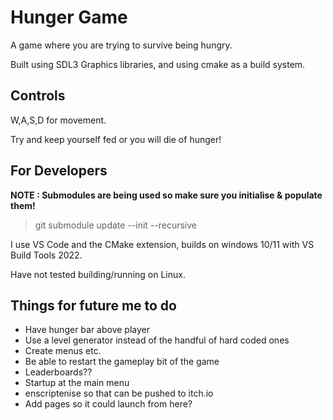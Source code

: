 # Hunger Game

A game where you are trying to survive being hungry.

Built using SDL3 Graphics libraries, and using cmake as a build system.

## Controls

W,A,S,D for movement.

Try and keep yourself fed or you will die of hunger!

## For Developers

**NOTE : Submodules are being used so make sure you initialise & populate them!**

> git submodule update --init --recursive

I use VS Code and the CMake extension, builds on windows 10/11 with VS Build Tools 2022.

Have not tested building/running on Linux.

## Things for future me to do

- Have hunger bar above player
- Use a level generator instead of the handful of hard coded ones
- Create menus etc.
- Be able to restart the gameplay bit of the game
- Leaderboards??
- Startup at the main menu
- enscriptenise so that can be pushed to itch.io
- Add pages so it could launch from here?
